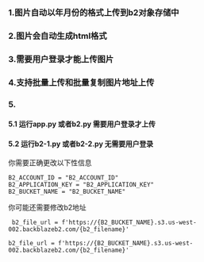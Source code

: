 ### 1.图片自动以年月份的格式上传到b2对象存储中

### 2.图片会自动生成html格式

### 3.需要用户登录才能上传图片

### 4.支持批量上传和批量复制图片地址上传

### 5.
#### 5.1 运行app.py 或者b2.py 需要用户登录才上传

#### 5.2 运行b2-1.py 或者b2-2.py 无需要用户登录


你需要正确更改以下性信息
```
B2_ACCOUNT_ID = "B2_ACCOUNT_ID"
B2_APPLICATION_KEY = "B2_APPLICATION_KEY"
B2_BUCKET_NAME = "B2_BUCKET_NAME"
```
你可能还需要修改b2地址
```
 b2_file_url = f'https://{B2_BUCKET_NAME}.s3.us-west-002.backblazeb2.com/{b2_filename}'

b2_file_url = f'https://{B2_BUCKET_NAME}.s3.us-west-002.backblazeb2.com/{b2_filename}'
```